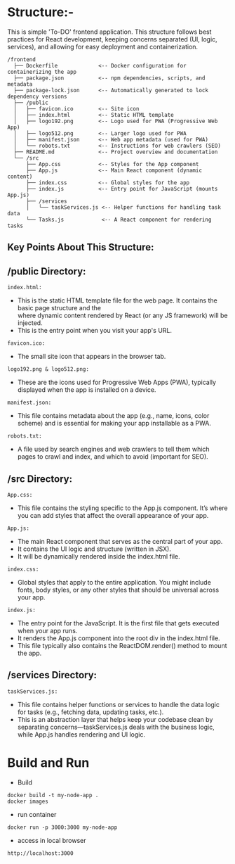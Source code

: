 # Structure:- 
This is simple 'To-DO' frontend application. This structure follows best practices for React development, keeping concerns separated (UI, logic, services), and allowing for easy deployment and containerization.
```
/frontend
  ├── Dockerfile             <-- Docker configuration for containerizing the app
  ├── package.json           <-- npm dependencies, scripts, and metadata
  ├── package-lock.json      <-- Automatically generated to lock dependency versions
  ├── /public
  │   ├── favicon.ico        <-- Site icon
  │   ├── index.html         <-- Static HTML template
  │   ├── logo192.png        <-- Logo used for PWA (Progressive Web App)
  │   ├── logo512.png        <-- Larger logo used for PWA
  │   ├── manifest.json      <-- Web app metadata (used for PWA)
  │   └── robots.txt         <-- Instructions for web crawlers (SEO)
  ├── README.md              <-- Project overview and documentation
  └── /src
      ├── App.css            <-- Styles for the App component
      ├── App.js             <-- Main React component (dynamic content)
      ├── index.css          <-- Global styles for the app
      ├── index.js           <-- Entry point for JavaScript (mounts App.js)
      ├── /services
      │   └── taskServices.js <-- Helper functions for handling task data
      └── Tasks.js            <-- A React component for rendering tasks
```


## Key Points About This Structure:
## /public Directory:
```index.html:```

- This is the static HTML template file for the web page. It contains the basic page structure and the <div id="root"></div> where dynamic content rendered by React (or any JS framework) will be injected.
- This is the entry point when you visit your app's URL.

```favicon.ico:```
- The small site icon that appears in the browser tab.

```logo192.png & logo512.png:```
- These are the icons used for Progressive Web Apps (PWA), typically displayed when the app is installed on a device.

```manifest.json:```
- This file contains metadata about the app (e.g., name, icons, color scheme) and is essential for making your app installable as a PWA.

```robots.txt:```
- A file used by search engines and web crawlers to tell them which pages to crawl and index, and which to avoid (important for SEO).

## /src Directory:
```App.css:```
- This file contains the styling specific to the App.js component. It’s where you can add styles that affect the overall appearance of your app.

```App.js:```
- The main React component that serves as the central part of your app.
- It contains the UI logic and structure (written in JSX).
- It will be dynamically rendered inside the index.html file.

```index.css:```
- Global styles that apply to the entire application. You might include fonts, body styles, or any other styles that should be universal across your app.

```index.js:```
- The entry point for the JavaScript. It is the first file that gets executed when your app runs.
- It renders the App.js component into the root div in the index.html file.
- This file typically also contains the ReactDOM.render() method to mount the app.

## /services Directory:
```taskServices.js:```
- This file contains helper functions or services to handle the data logic for tasks (e.g., fetching data, updating tasks, etc.).
- This is an abstraction layer that helps keep your codebase clean by separating concerns—taskServices.js deals with the business logic, while App.js handles rendering and UI logic.

# Build and Run

- Build
```
docker build -t my-node-app .
docker images
```

- run container

```
docker run -p 3000:3000 my-node-app
```

- access in local browser
```
http://localhost:3000
```
